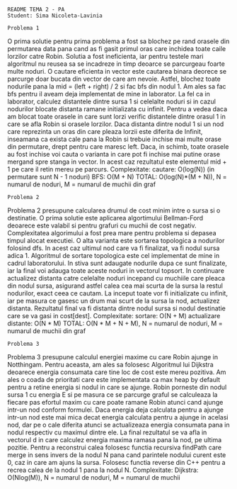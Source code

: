 	README TEMA 2 - PA
	Student: Sima Nicoleta-Lavinia

	Problema 1
O prima solutie pentru prima problema a fost sa blochez pe rand orasele
din permutarea data pana cand as fi gasit primul oras care inchidea toate caile 
lorzilor catre Robin. Solutia a fost ineficienta, iar pentru testele mari
algoritmul nu reusea sa se incadreze in timp deoarce se parcurgeau foarte multe
noduri. O cautare eficienta in vector este cautarea binara deorece se parcurge
doar bucata din vector de care am nevoie. Astfel, blochez toate nodurile pana
la mid = (left + right) / 2 si fac bfs din nodul 1. Am ales sa fac bfs pentru 
il aveam deja implementat de mine in laborator. La fel ca in laborator, calculez
distantele dintre sursa 1 si celelalte noduri si in cazul nodurilor blocate distanta
ramane initializata cu infinit. Pentru a vedea daca am blocat toate orasele in care
sunt lorzi verific distantele dintre orasul 1 in care se afla Robin si orasele lorzilor.
Daca distanta dintre nodul 1 si un nod care reprezinta un oras din care pleaza lorzii
este diferita de Infinit, inseamana ca exista cale pana la Robin si trebuie inchise
mai multe orase din permutare, drept pentru care maresc left. Daca, in schimb, toate
orasele au fost inchise voi cauta o varianta in care pot fi inchise mai putine orase
mergand spre stanga in vector. In acest caz rezultatul este elementul mid + 1 pe care
il retin mereu pe parcurs. 
Complexitate: cautare: O(log(N)) (in permutare sunt N - 1 noduri)
	      BFS: O(M + N) 
	      TOTAL: O(log(N)*(M + N)), N = numarul de noduri, M = numarul de muchii din graf
	
	Problema 2
Problema 2 presupune calcularea drumul de cost minim intre o sursa si o destinatie.
O prima solutie este aplicarea algortimului Bellman-Ford deoarece este valabil si pentru
grafuri cu muchii de cost negativ. Complexitatea algorimului a fost prea mare pentru 
problema si depasea timpul alocat executiei. O alta varianta este sortarea topologica
a nodurilor folosind dfs. In acest caz ultimul nod care va fi finalizat, va fi nodul
sursa adica 1. Algoritmul de sortare topologica este cel implementat de mine in cadrul
laboratorului. In stiva sunt adaugate nodurile dupa ce sunt finalizate, iar la final 
voi adauga toate aceste noduri in vectorul topsort. In continuare actualizez distanta catre
celelalte noduri incepand cu muchiile care pleaca din nodul sursa, asigurand astfel calea cea
mai scurta de la sursa la restul nodurilor, exact ceea ce cautam.
La inceput toate vor fi initializate cu infinit, iar pe masura ce gasesc un drum mai 
scurt de la sursa la nod, actualizez distanta. Rezultatul final va fi distanta dintre nodul 
sursa si nodul destinatie care se va gasi in cost[dest].
Complexitate: sortare: O(N + M)
	      actualizare distante: O(N * M)
	      TOTAL: O(N * M + N + M), N = numarul de noduri, M = numarul de muchii din graf

	Problema 3
Problema 3 presupune calculul energiei maxime cu care Robin ajunge in Notthingam.
Pentru aceasta, am ales sa folosesc Algoritmul lui Dijkstra deoarece energia consumata care 
tine loc de cost este mereu pozitiva. Am ales o coada de prioritati care este implementata ca 
max heap by default pentru a retine energia si nodul in care se ajunge. Robin porneste din nodul
sursa 1 cu energia E si pe masura ce se parcurge graful se calculeaza la fiecare pas efortul maxim
cu care poate ramane Robin atunci cand ajunge intr-un nod conform formulei. Daca energia 
deja calculata pentru a ajunge intr-un nod este mai mica decat energia calculata pentru 
a ajunge in acelasi nod, dar pe o cale diferita atunci se actualizeaza energia consumata
pana in nodul respectiv cu maximul dintre ele. La final rezultatul se va afla in vectorul
d in care calculez energia maxima ramasa pana la nod, pe ultima pozitie. Pentru a reconstrui
calea folosesc functia recursiva findPath care merge in sens invers de la nodul N pana cand 
parintele nodului curent este 0, caz in care am ajuns la sursa. Folosesc functia reverse din C++
pentru a recrea calea de la nodul 1 pana la nodul N.
Complexitate: Dijkstra: O(Nlog(M)), N = numarul de noduri, M = numarul de muchii
